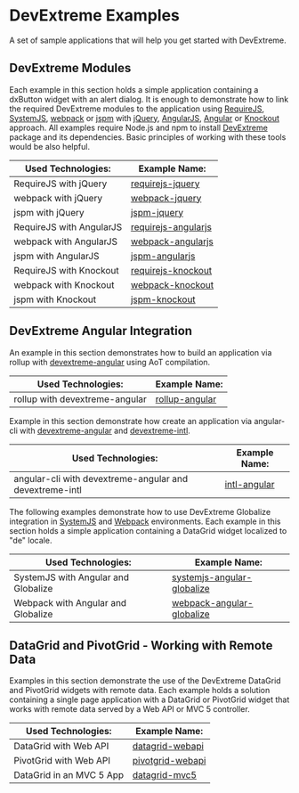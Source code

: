 # DevExtreme Examples

A set of sample applications that will help you get started with DevExtreme.

## DevExtreme Modules

Each example in this section holds a simple application containing a dxButton widget with an alert dialog. It is enough to demonstrate how to link the required DevExtreme modules to the application using [RequireJS](http://requirejs.org/), [SystemJS](https://github.com/systemjs/systemjs/), [webpack](http://webpack.github.io/docs/) or [jspm](http://jspm.io/) with [jQuery](http://jquery.com/), [AngularJS](https://angularjs.org/), [Angular](https://angular.io/) or [Knockout](http://knockoutjs.com/) approach. All examples require Node.js and npm to install [DevExtreme](http://js.devexpress.com/) package and its dependencies. Basic principles of working with these tools would be also helpful.

Used Technologies: | Example Name:
------------------ | --------------
RequireJS with jQuery | [requirejs-jquery](requirejs-jquery/)
webpack with jQuery | [webpack-jquery](webpack-jquery/)
jspm with jQuery | [jspm-jquery](jspm-jquery/)
RequireJS with AngularJS | [requirejs-angularjs](requirejs-angularjs/)
webpack with AngularJS | [webpack-angularjs](webpack-angularjs/)
jspm with AngularJS | [jspm-angularjs](jspm-angularjs/)
RequireJS with Knockout | [requirejs-knockout](requirejs-knockout/)
webpack with Knockout | [webpack-knockout](webpack-knockout/)
jspm with Knockout | [jspm-knockout](jspm-knockout/)

## DevExtreme Angular Integration

An example in this section demonstrates how to build an application via rollup with [devextreme-angular](https://github.com/DevExpress/devextreme-angular) using AoT compilation.

Used Technologies: | Example Name:
------------------ | --------------
rollup with devextreme-angular | [rollup-angular](rollup-angular/)

Example in this section demonstrate how create an application via angular-cli with [devextreme-angular](https://github.com/DevExpress/devextreme-angular) and [devextreme-intl](https://github.com/DevExpress/devextreme-intl).

Used Technologies: | Example Name:
------------------ | --------------
angular-cli with devextreme-angular and devextreme-intl | [intl-angular](intl-angular/)

The following examples demonstrate how to use DevExtreme Globalize integration in [SystemJS](https://github.com/systemjs/systemjs) and [Webpack](https://github.com/webpack/webpack) environments. Each example in this section holds a simple application containing a DataGrid widget localized to "de" locale.

Used Technologies: | Example Name:
------------------ | --------------
SystemJS with Angular and Globalize | [systemjs-angular-globalize](systemjs-angular-globalize/)
Webpack with Angular and Globalize | [webpack-angular-globalize](webpack-angular-globalize/)

## DataGrid and PivotGrid - Working with Remote Data

Examples in this section demonstrate the use of the DevExtreme DataGrid and PivotGrid widgets with remote data. Each example holds a solution containing a single page application with a DataGrid or PivotGrid widget that works with remote data served by a Web API or MVC 5 controller.

Used Technologies: | Example Name:
------------------ | --------------
DataGrid with Web API | [datagrid-webapi](datagrid-webapi/)
PivotGrid with Web API | [pivotgrid-webapi](pivotgrid-webapi/)
DataGrid in an MVC 5 App | [datagrid-mvc5](datagrid-mvc5/)
